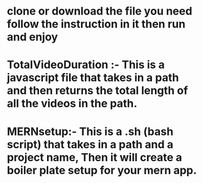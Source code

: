 # clone or download the file you need follow the instruction in it then run and enjoy
# TotalVideoDuration :- This is a javascript file that takes in a path and then returns the total length of all the videos in the path.
# MERNsetup:- This is a .sh (bash script) that takes in a path and a project name, Then it will create a boiler plate setup for your mern app.
